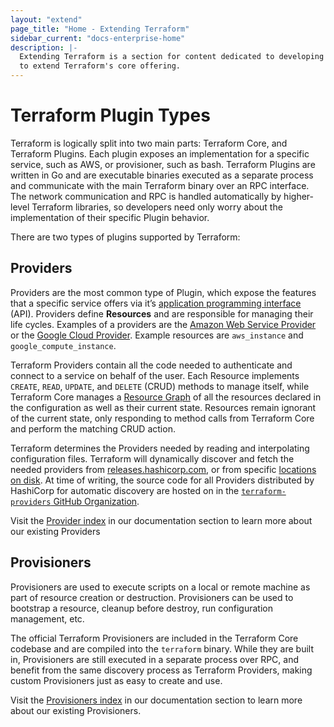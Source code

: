 ```yaml
---
layout: "extend"
page_title: "Home - Extending Terraform"
sidebar_current: "docs-enterprise-home"
description: |-
  Extending Terraform is a section for content dedicated to developing Plugins
  to extend Terraform's core offering.
---
```


# Terraform Plugin Types	

Terraform is logically split into two main parts: Terraform Core, and Terraform
Plugins. Each plugin exposes an implementation for a specific service, such as
AWS, or provisioner, such as bash. Terraform Plugins are written in Go and are
executable binaries executed as a separate process and communicate with the main
Terraform binary over an RPC interface. The network communication and RPC is
handled automatically by higher-level Terraform libraries, so developers need
only worry about the implementation of their specific Plugin behavior. 

There are two types of plugins supported by Terraform:

## Providers

Providers are the most common type of Plugin, which expose the features that a
specific service offers via it’s [application programming
interface](https://en.wikipedia.org/wiki/Application_programming_interface)
(API). Providers define **Resources** and are responsible for managing their
life cycles. Examples of a providers are the [Amazon Web Service
Provider](/docs/providers/aws/index.html) or the [Google Cloud
Provider](/docs/providers/google/index.html). Example resources are
`aws_instance` and `google_compute_instance`. 

Terraform Providers contain all the code needed to authenticate and connect to a
service on behalf of the user. Each Resource implements `CREATE`, `READ`,
`UPDATE`, and `DELETE` (CRUD) methods to manage itself, while Terraform Core
manages a [Resource Graph](/docs/internals/graph.html) of all the resources
declared in the configuration as well as their current state. Resources remain
ignorant of the current state, only responding to method calls from Terraform
Core and perform the matching CRUD action. 

Terraform determines the Providers needed by reading and interpolating
configuration files. Terraform will dynamically discover and fetch the needed
providers from [releases.hashicorp.com](https://releases.hashicorp.com), or from
specific [locations on disk](/docs/extend/how-terraform-works.html#discovery).
At time of writing, the source code for all Providers distributed by HashiCorp
for automatic discovery are hosted on in the
[`terraform-providers` GitHub
Organization](https://github.com/terraform-providers). 

Visit the [Provider index](/docs/providers/index.html) in our documentation
section to learn more about our existing Providers

## Provisioners

Provisioners are used to execute scripts on a local or remote machine as part of
resource creation or destruction. Provisioners can be used to bootstrap a
resource, cleanup before destroy, run configuration management, etc.

The official Terraform Provisioners are included in the Terraform Core codebase
and are compiled into the `terraform` binary. While they are built in,
Provisioners are still executed in a separate process over RPC, and benefit from
the same discovery process as Terraform Providers, making custom Provisioners
just as easy to create and use. 

Visit the [Provisioners index](/docs/provisioners/index.html) in our
documentation section to learn more about our existing Provisioners. 
